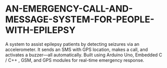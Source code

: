 # AN-EMERGENCY-CALL-AND-MESSAGE-SYSTEM-FOR-PEOPLE-WITH-EPILEPSY
A system to assist epilepsy patients by detecting seizures via an accelerometer. It sends an SMS with GPS location, makes a call, and activates a buzzer—all automatically. Built using Arduino Uno, Embedded C / C++ , GSM, and GPS modules for real-time emergency response.

